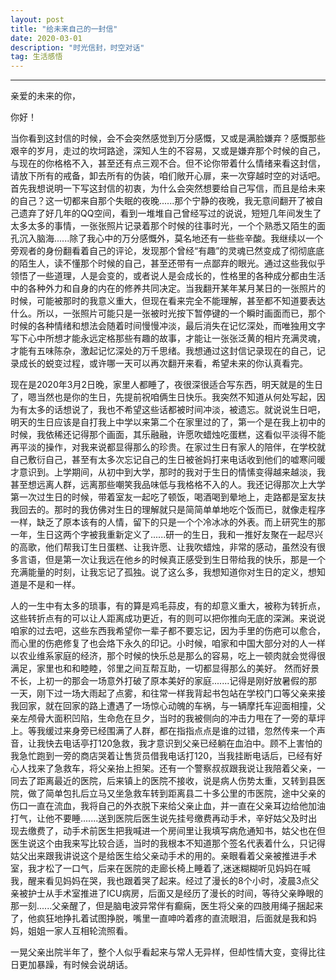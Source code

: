 ```yaml
---
layout: post
title: "给未来自己的一封信"
date: 2020-03-01
description: "时光信封，时空对话"
tag: 生活感悟
---
```




---

亲爱的未来的你，

你好！

当你看到这封信的时候，会不会突然感觉到万分感慨，又或是满脸嫌弃？感慨那些艰辛的岁月，走过的坎坷路途，深知人生的不容易，又或是嫌弃那个时候的自己，与现在的你格格不入，甚至还有点三观不合。但不论你带着什么情绪来看这封信，请放下所有的戒备，卸去所有的伪装，咱们敞开心扉，来一次穿越时空的对话吧。首先我想说明一下写这封信的初衷，为什么会突然想要给自己写信，而且是给未来的自己？这一切都来自那个失眠的夜晚......那个宁静的夜晚，我无意间翻开了被自己遗弃了好几年的QQ空间，看到一堆堆自己曾经写过的说说，短短几年间发生了太多太多的事情，一张张照片记录着那个时候的往事时光，一个个熟悉又陌生的面孔沉入脑海......除了我心中的万分感慨外，莫名地还有一些些辛酸。我继续以一个旁观者的身份翻看着自己的评论，发现那个曾经“有趣”的灵魂已然变成了彻彻底底的陌生人，读不懂那个时候的自己，甚至还带有一点鄙弃的眼光。通过这些我似乎领悟了一些道理，人是会变的，或者说人是会成长的，性格里的各种成分都由生活中的各种外力和自身的内在的修养共同决定。当我翻开某年某月某日的一张照片的时候，可能被那时的我意义重大，但现在看来完全不能理解，甚至都不知道要表达什么。所以，一张照片可能只是一张被时光按下暂停键的一个瞬时画面而已，那个时候的各种情绪和想法会随着时间慢慢冲淡，最后消失在记忆深处，而唯独用文字写下心中所想才能永远定格那些有趣的故事，才能让一张张泛黄的相片充满灵魂，才能有五味陈杂，激起记忆深处的万千思绪。我想通过这封信记录现在的自己，记录成长的蜕变过程，或许哪一天可以再次翻开来看，希望未来的你认真看完。

现在是2020年3月2日晚，家里人都睡了，夜很深很适合写东西，明天就是的生日了，嗯当然也是你的生日，先提前祝咱俩生日快乐。我突然不知道从何处写起，因为有太多的话想说了，我也不希望这些话都被时间冲淡，被遗忘。就说说生日吧，明天的生日应该是自打我上中学以来第二个在家里过的了，第一个是在我上初中的时候，我依稀还记得那个画面，其乐融融，许愿吹蜡烛吃蛋糕，这看似平淡得不能再平淡的操作，对我来说都显得那么的珍贵。在家过生日有家人的陪伴，在学校就自己敷衍自己，甚至有太多次忘记自己的生日被爸妈打来电话收到他们的嘘寒问暖才意识到。上学期间，从初中到大学，那时的我对于生日的情愫变得越来越淡，我甚至想远离人群，远离那些嘲笑我品味低与我格格不入的人。我还记得那次上大学第一次过生日的时候，带着室友一起吃了顿饭，喝酒喝到晕地上，走路都是室友扶我回去的。那时的我仿佛对生日的理解就只是简简单单地吃个饭而已，就像走程序一样，缺乏了原本该有的人情，留下的只是一个个冷冰冰的外表。而上研究生的那一年，生日这两个字被我重新定义了......研一的生日，我和一推好友聚在一起尽兴的高歌，他们帮我订生日蛋糕、让我许愿、让我吹蜡烛，非常的感动，虽然没有很多言语，但是第一次让我远在他乡的时候真正感受到生日带给我的快乐，那是一个充满能量的时刻，让我忘记了孤独。说了这么多，我想知道你对生日的定义，想知道是不是和一样。

人的一生中有太多的琐事，有的算是鸡毛蒜皮，有的却意义重大，被称为转折点，这些转折点有的可以让人距离成功更近，有的则可以把你推向无底的深渊。来说说咱家的过去吧，这些东西我希望你一辈子都不要忘记，因为手里的伤疤可以愈合，而心里的伤疤修复了也会烙下永久的印记。小时候，咱家和中国大部分对的人一样以农业维系家庭的经济，那个时候的快乐总是那么的容易，吃上一顿肉就会觉得很满足，家里也和和睦睦，邻里之间互帮互助，一切都显得那么的美好。 然而好景不长，上初一的那会一场意外打破了原本美好的家庭.......记得是刚好放暑假的那一天，刚下过一场大雨起了点雾，和往常一样我背起书包站在学校门口等父亲来接我回家，就在回家的路上遭遇了一场惊心动魄的车祸，与一辆摩托车迎面相撞，父亲左颅骨大面积凹陷，生命危在旦夕，当时的我被侧向的冲击力甩在了一旁的草坪上。等我缓过来身旁已经围满了人群，都在指指点点是谁的过错，忽然传来一个声音，让我快去电话亭打120急救，我才意识到父亲已经躺在血泊中。顾不上害怕的我急忙跑到一旁的商店哭着让售货员借我电话打120，当我挂断电话后，已经有好心人找来了急救车，将父亲抬上担架。还有一个警察叔叔跟我说让我陪着父亲，一同去了距离最近的医院，后来镇上的医院不接收，说是病人伤势太重，又转到县医院，做了简单包扎后立马又坐急救车转到距离县二十多公里的市医院，途中父亲的伤口一直在流血，我将自己的外衣脱下来给父亲止血，并一直在父亲耳边给他加油打气，让他不要睡.......送到医院后医生说先挂号缴费再动手术，辛好姑父及时出现去缴费了，动手术前医生把我喊进一个房间里让我填写病危通知书，姑父也在但医生说这个由我来写比较合适，当时的我根本不知道那个签名代表着什么，只记得姑父出来跟我讲说这个是给医生给父亲动手术的用的。亲眼看着父亲被推进手术室，我才松了一口气，后来在医院的走廊长椅上睡着了,迷迷糊糊听见妈妈在喊我，醒来看见妈妈在哭，我也跟着哭了起来。经过了漫长的8个小时，凌晨3点父亲被护士从手术室推进了ICU病房，后面又是经历了漫长的时间，等待父亲睁眼的那一刻......父亲醒了，但是脑电波异常伴有癫痫，医生将父亲的四肢用绳子捆起来了，他疯狂地挣扎着试图挣脱，嘴里一直呻吟着疼的直流眼泪，后面就是我和妈妈，姐姐一家人互相轮流照看。

一晃父亲出院半年了，整个人似乎看起来与常人无异样，但却性情大变，变得比往日更加暴躁，有时候会说胡话。



